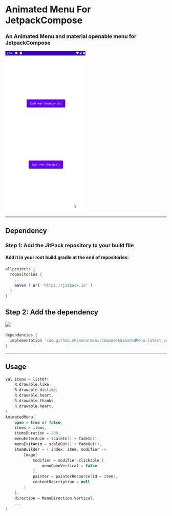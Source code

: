 # Animated Menu For JetpackCompose
### An Animated Menu and material openable menu for JetpackCompose
<img src="https://github.com/ehsannarmani/ComposeAnimatedMenu/blob/master/media/gif.gif" width="250">
<hr/>

## Dependency

### Step 1: Add the JitPack repository to your build file
#### Add it in your root build.gradle at the end of repositories:
```groovy
allprojects {
  repositories {
    ...
    maven { url 'https://jitpack.io' }
  }
}
```

## Step 2: Add the dependency
[![](https://jitpack.io/v/ehsannarmani/ComposeAnimatedMenu.svg)](https://jitpack.io/#ehsannarmani/ComposeAnimatedMenu)
```groovy
dependencies {
  implementation 'com.github.ehsannarmani:ComposeAnimatedMenu:latest_version'
}
```

<hr/>

## Usage

```kotlin
val items = listOf(
    R.drawable.like,
    R.drawable.dislike,
    R.drawable.heart,
    R.drawable.thanks,
    R.drawable.heart,
)
AnimatedMenu(
    open = true or false,
    items = items,
    itemsDuration = 200,
    menuEnterAnim = scaleIn() + fadeIn(),
    menuExitAnim = scaleOut() + fadeOut(),
    itemBuilder = { index, item, modifier ->
        Image(
            modifier = modifier.clickable {
                menuOpenVertical = false
            },
            painter = painterResource(id = item),
            contentDescription = null
        )
    },
    direction = MenuDirection.Vertical,
    ...
) 
```
